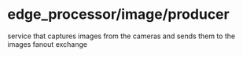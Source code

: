# edge_processor/image/producer
service that captures images from the cameras and sends them to the images fanout exchange
